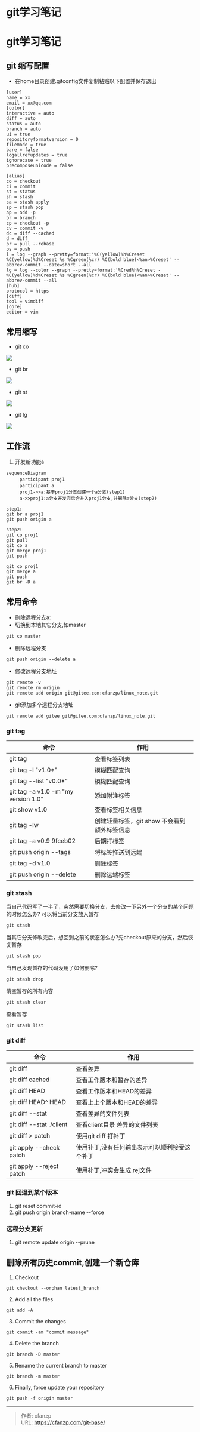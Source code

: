 # git学习笔记


# git学习笔记
## git 缩写配置
- 在home目录创建.gitconfig文件复制粘贴以下配置并保存退出

```
[user]
name = xx
email = xx@qq.com
[color]
interactive = auto
diff = auto
status = auto
branch = auto
ui = true
repositoryformatversion = 0
filemode = true
bare = false
logallrefupdates = true
ignorecase = true
precomposeunicode = false

[alias]
co = checkout
ci = commit
st = status
sh = stash
sa = stash apply
sp = stash pop
ap = add -p
br = branch
cp = checkout -p
cv = commit -v
dc = diff --cached
d = diff
pr = pull --rebase
ps = push
l = log --graph --pretty=format:'%C(yellow)%h%Creset %C(yellow)%d%Creset %s %Cgreen(%cr) %C(bold blue)<%an>%Creset' --abbrev-commit --date=short --all
lg = log --color --graph --pretty=format:'%Cred%h%Creset -%C(yellow)%d%Creset %s %Cgreen(%cr) %C(bold blue)<%an>%Creset' --abbrev-commit --all
[hub]
protocol = https
[diff]
tool = vimdiff
[core]
editor = vim
```

## 常用缩写
- git co

![](/images/blog/devtools/git/git_co.png)

- git br

![](/images/blog/devtools/git/git_br.png)

- git st

![](/images/blog/devtools/git/git_st.png)

- git lg

![](/images/blog/devtools/git/git_lg.png)

## 工作流
1. 开发新功能a
```mermaid
sequenceDiagram
　　　participant proj1
　　　participant a
　　　proj1->>a:基于proj1分支创建一个a分支(step1)
　　　a->>proj1:a分支开发完后合并入proj1分支,并删除a分支(step2)
```

```
step1:
git br a proj1
git push origin a

step2:
git co proj1
git pull
git co a
git merge proj1
git push

git co proj1
git merge a
git push
git br -D a
```

## 常用命令
- 删除远程分支a:
- 切换到本地其它分支,如master
```
git co master
```
- 删除远程分支
```
git push origin --delete a
```

- 修改远程分支地址
```
git remote -v
git remote rm origin
git remote add origin git@gitee.com:cfanzp/linux_note.git
```
- git添加多个远程分支地址
```
git remote add gitee git@gitee.com:cfanzp/linux_note.git
```
### git tag
命令                                | 作用
--                                  | --
git tag                             | 查看标签列表
git tag -l "v1.0*"                  | 模糊匹配查询
git tag --list "v0.0*"              | 模糊匹配查询
git tag -a v1.0 -m "my version 1.0" | 添加附注标签
git show v1.0                       | 查看标签相关信息
git tag -lw                         | 创建轻量标签，git show 不会看到额外标签信息
git tag -a v0.9 9fceb02             | 后期打标签
git push origin --tags              | 将标签推送到远端
git tag -d v1.0                     | 删除标签
git push origin --delete <tagname>  | 删除远端标签

### git stash
当自己代码写了一半了，突然需要切换分支，去修改一下另外一个分支的某个问题的时候怎么办?
可以将当前分支放入暂存
```
git stash
```

当其它分支修改完后，想回到之前的状态怎么办?先checkout原来的分支，然后恢复暂存
```
git stash pop
```

当自己发现暂存的代码没用了如何删除?
```
git stash drop
```

清空暂存的所有内容
```
git stash clear
```

查看暂存
```
git stash list
```

### git diff
命令                     | 作用
--                       | --
git diff                 | 查看差异
git diff cached          | 查看工作版本和暂存的差异
git diff HEAD            | 查看工作版本和HEAD的差异
git diff HEAD^ HEAD      | 查看上上个版本和HEAD的差异
git diff --stat          | 查看差异的文件列表
git diff --stat ./client | 查看client目录 差异的文件列表
git diff > patch         | 使用git diff 打补丁
git apply --check patch  | 使用补丁,没有任何输出表示可以顺利接受这个补丁
git apply --reject patch | 使用补丁,冲突会生成.rej文件

### git 回退到某个版本
1. git reset commit-id
2. git push origin branch-name --force


### 远程分支更新
1. git remote update origin --prune
## 删除所有历史commit,创建一个新仓库
1. Checkout
```
git checkout --orphan latest_branch
```

2. Add all the files
```
git add -A
```

3. Commit the changes
```
git commit -am "commit message"
```

4. Delete the branch
```
git branch -D master
```

5. Rename the current branch to master
```
git branch -m master
```

6. Finally, force update your repository
```
git push -f origin master
```




---

> 作者: cfanzp  
> URL: https://cfanzp.com/git-base/  

